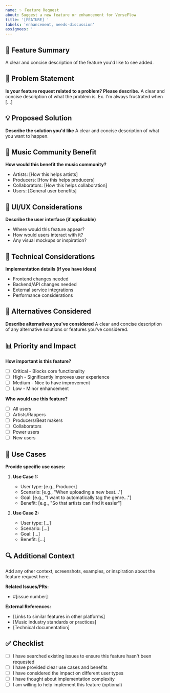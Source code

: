 ```yaml
---
name: ✨ Feature Request
about: Suggest a new feature or enhancement for VerseFlow
title: '[FEATURE] '
labels: 'enhancement, needs-discussion'
assignees: ''
---
```


## 🌟 Feature Summary

A clear and concise description of the feature you'd like to see added.

## 🎯 Problem Statement

**Is your feature request related to a problem? Please describe.**
A clear and concise description of what the problem is. Ex. I'm always frustrated when [...]

## 💡 Proposed Solution

**Describe the solution you'd like**
A clear and concise description of what you want to happen.

## 🎵 Music Community Benefit

**How would this benefit the music community?**
- Artists: [How this helps artists]
- Producers: [How this helps producers]
- Collaborators: [How this helps collaboration]
- Users: [General user benefits]

## 🎨 UI/UX Considerations

**Describe the user interface (if applicable)**
- Where would this feature appear?
- How would users interact with it?
- Any visual mockups or inspiration?

## 🔧 Technical Considerations

**Implementation details (if you have ideas)**
- Frontend changes needed
- Backend/API changes needed
- External service integrations
- Performance considerations

## 🚀 Alternatives Considered

**Describe alternatives you've considered**
A clear and concise description of any alternative solutions or features you've considered.

## 📊 Priority and Impact

**How important is this feature?**
- [ ] Critical - Blocks core functionality
- [ ] High - Significantly improves user experience
- [ ] Medium - Nice to have improvement
- [ ] Low - Minor enhancement

**Who would use this feature?**
- [ ] All users
- [ ] Artists/Rappers
- [ ] Producers/Beat makers
- [ ] Collaborators
- [ ] Power users
- [ ] New users

## 🎤 Use Cases

**Provide specific use cases:**

1. **Use Case 1:**
   - User type: [e.g., Producer]
   - Scenario: [e.g., "When uploading a new beat..."]
   - Goal: [e.g., "I want to automatically tag the genre..."]
   - Benefit: [e.g., "So that artists can find it easier"]

2. **Use Case 2:**
   - User type: [...]
   - Scenario: [...]
   - Goal: [...]
   - Benefit: [...]

## 🔍 Additional Context

Add any other context, screenshots, examples, or inspiration about the feature request here.

**Related Issues/PRs:**
- #[issue number]

**External References:**
- [Links to similar features in other platforms]
- [Music industry standards or practices]
- [Technical documentation]

## ✅ Checklist

- [ ] I have searched existing issues to ensure this feature hasn't been requested
- [ ] I have provided clear use cases and benefits
- [ ] I have considered the impact on different user types
- [ ] I have thought about implementation complexity
- [ ] I am willing to help implement this feature (optional)